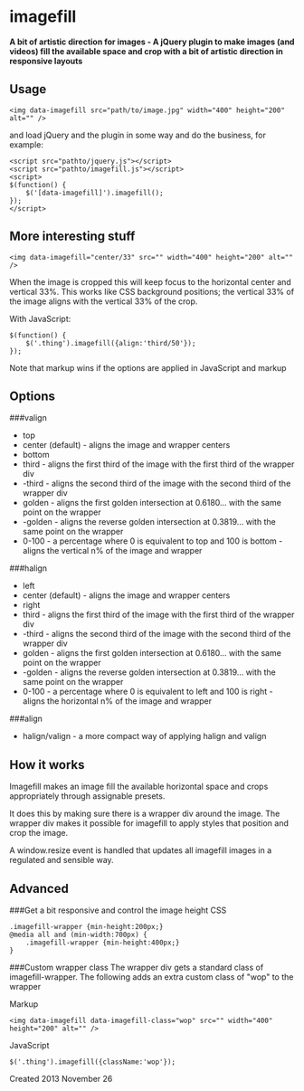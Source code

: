 imagefill
=========

**A bit of artistic direction for images - A jQuery plugin to make images (and videos) fill the available space and crop with a bit of artistic direction in responsive layouts**  



Usage
-----
```
<img data-imagefill src="path/to/image.jpg" width="400" height="200" alt="" />
```
and load jQuery and the plugin in some way and do the business, for example:
```
<script src="pathto/jquery.js"></script>
<script src="pathto/imagefill.js"></script>
<script>
$(function() {
    $('[data-imagefill]').imagefill();
});
</script>
```




More interesting stuff
----------------------

```
<img data-imagefill="center/33" src="" width="400" height="200" alt="" />
```
When the image is cropped this will keep focus to the horizontal center and vertical 33%. This works like CSS background positions; the vertical 33% of the image aligns with the vertical 33% of the crop.

With JavaScript:
```
$(function() {
    $('.thing').imagefill({align:'third/50'});    
});
```

Note that markup wins if the options are applied in JavaScript and markup



Options
-------

###valign
* top
* center (default) - aligns the image and wrapper centers
* bottom
* third - aligns the first third of the image with the first third of the wrapper div
* -third - aligns the second third of the image with the second third of the wrapper div
* golden - aligns the first golden intersection at 0.6180... with the same point on the wrapper
* -golden - aligns the reverse golden intersection at 0.3819... with the same point on the wrapper
* 0-100 - a percentage where 0 is equivalent to top and 100 is bottom - aligns the vertical n% of the image and wrapper

###halign
* left
* center (default) - aligns the image and wrapper centers
* right
* third - aligns the first third of the image with the first third of the wrapper div
* -third - aligns the second third of the image with the second third of the wrapper div
* golden - aligns the first golden intersection at 0.6180... with the same point on the wrapper
* -golden - aligns the reverse golden intersection at 0.3819... with the same point on the wrapper
* 0-100 - a percentage where 0 is equivalent to left and 100 is right - aligns the horizontal n% of the image and wrapper

###align
* halign/valign - a more compact way of applying halign and valign





How it works
------------
Imagefill makes an image fill the available horizontal space and crops appropriately through assignable presets.

It does this by making sure there is a wrapper div around the image. The wrapper div makes it possible for imagefill to apply styles that position and crop the image.

A window.resize event is handled that updates all imagefill images in a regulated and sensible way.





Advanced
--------



###Get a bit responsive and control the image height
CSS
```
.imagefill-wrapper {min-height:200px;}
@media all and (min-width:700px) {
    .imagefill-wrapper {min-height:400px;}
}
```

    
###Custom wrapper class
The wrapper div gets a standard class of imagefill-wrapper. The following adds an extra custom class of "wop" to the wrapper

Markup
```
<img data-imagefill data-imagefill-class="wop" src="" width="400" height="200" alt="" />
```

JavaScript
```
$('.thing').imagefill({className:'wop'});
```

Created 2013 November 26

